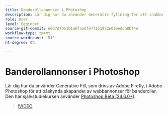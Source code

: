 ```yaml
---
title: Banderollannonser i Photoshop
description: Lär dig hur du använder Generativ fyllning för att snabba upp skapandet av webbannonser och banners
role: User
level: Beginner
source-git-commit: e0d7d7951b1a6faadfe77151952e68eedda8bf4e
workflow-type: tm+mt
source-wordcount: '51'
ht-degree: 0%

---
```


# Banderollannonser i Photoshop

Lär dig hur du använder Generative Fill, som drivs av Adobe Firefly, i Adobe Photoshop för att påskynda skapandet av webbannonser för banderoller. Den här självstudiekursen använder [Photoshop Beta (24.6.0+)](https://helpx.adobe.com/x-productkb/global/creative-cloud-beta.html).

>[!VIDEO](https://video.tv.adobe.com/v/3420791?quality=12&learn=on&hidetitle=true)
